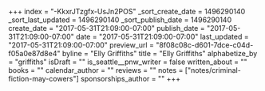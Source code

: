 +++
index = "-KkxrJTzgfx-UsJn2POS"
_sort_create_date = 1496290140
_sort_last_updated = 1496290140
_sort_publish_date = 1496290140
create_date = "2017-05-31T21:09:00-07:00"
publish_date = "2017-05-31T21:09:00-07:00"
date = "2017-05-31T21:09:00-07:00"
last_updated = "2017-05-31T21:09:00-07:00"
preview_url = "8f08c08c-d601-7dce-c04d-f05a0e87d8e4"
byline = "Elly Griffiths"
title = "Elly Griffiths"
alphabetize_by = "griffiths"
isDraft = ""
is_seattle__pnw_writer = false
written_about = ""
books = ""
calendar_author = ""
reviews = ""
notes = ["notes/criminal-fiction-may-cowers"]
sponsorships_author = ""
+++
